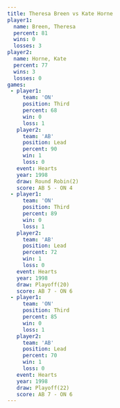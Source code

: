 ```yaml
---
title: Theresa Breen vs Kate Horne
player1:              
  name: Breen, Theresa
  percent: 81         
  wins: 0             
  losses: 3           
player2:              
  name: Horne, Kate   
  percent: 77         
  wins: 3             
  losses: 0           
games:
 - player1:         
     team: 'ON'     
     position: Third
     percent: 68    
     win: 0         
     loss: 1        
   player2:        
     team: 'AB'    
     position: Lead
     percent: 90   
     win: 1        
     loss: 0       
   event: Hearts       
   year: 1998          
   draw: Round Robin(2)
   score: AB 5 - ON 4  
 - player1:         
     team: 'ON'     
     position: Third
     percent: 89    
     win: 0         
     loss: 1        
   player2:        
     team: 'AB'    
     position: Lead
     percent: 72   
     win: 1        
     loss: 0       
   event: Hearts     
   year: 1998        
   draw: Playoff(20) 
   score: AB 7 - ON 6
 - player1:         
     team: 'ON'     
     position: Third
     percent: 85    
     win: 0         
     loss: 1        
   player2:        
     team: 'AB'    
     position: Lead
     percent: 70   
     win: 1        
     loss: 0       
   event: Hearts     
   year: 1998        
   draw: Playoff(22) 
   score: AB 7 - ON 6
---
```

